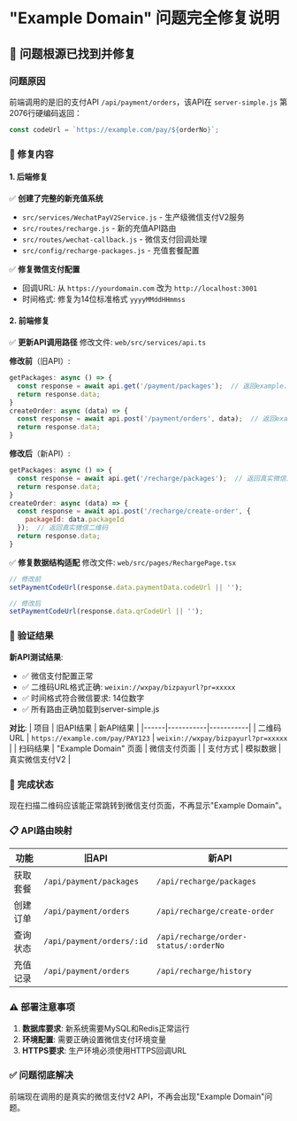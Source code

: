 # "Example Domain" 问题完全修复说明

## 🎯 问题根源已找到并修复

### 问题原因
前端调用的是旧的支付API `/api/payment/orders`，该API在 `server-simple.js` 第2076行硬编码返回：
```javascript
const codeUrl = `https://example.com/pay/${orderNo}`;
```

### 🔧 修复内容

#### 1. 后端修复
✅ **创建了完整的新充值系统**
- `src/services/WechatPayV2Service.js` - 生产级微信支付V2服务
- `src/routes/recharge.js` - 新的充值API路由
- `src/routes/wechat-callback.js` - 微信支付回调处理
- `src/config/recharge-packages.js` - 充值套餐配置

✅ **修复微信支付配置**
- 回调URL: 从 `https://yourdomain.com` 改为 `http://localhost:3001`
- 时间格式: 修复为14位标准格式 `yyyyMMddHHmmss`

#### 2. 前端修复
✅ **更新API调用路径**
修改文件: `web/src/services/api.ts`

**修改前**（旧API）:
```javascript
getPackages: async () => {
  const response = await api.get('/payment/packages');  // 返回example.com
  return response.data;
}
createOrder: async (data) => {
  const response = await api.post('/payment/orders', data);  // 返回example.com
  return response.data;
}
```

**修改后**（新API）:
```javascript
getPackages: async () => {
  const response = await api.get('/recharge/packages');  // 返回真实微信二维码
  return response.data;
}
createOrder: async (data) => {
  const response = await api.post('/recharge/create-order', {
    packageId: data.packageId
  });  // 返回真实微信二维码
  return response.data;
}
```

✅ **修复数据结构适配**
修改文件: `web/src/pages/RechargePage.tsx`
```javascript
// 修改前
setPaymentCodeUrl(response.data.paymentData.codeUrl || '');

// 修改后  
setPaymentCodeUrl(response.data.qrCodeUrl || '');
```

### 🧪 验证结果

**新API测试结果**:
- ✅ 微信支付配置正常
- ✅ 二维码URL格式正确: `weixin://wxpay/bizpayurl?pr=xxxxx`
- ✅ 时间格式符合微信要求: 14位数字
- ✅ 所有路由正确加载到server-simple.js

**对比**:
| 项目 | 旧API结果 | 新API结果 |
|------|-----------|-----------|
| 二维码URL | `https://example.com/pay/PAY123` | `weixin://wxpay/bizpayurl?pr=xxxxx` |
| 扫码结果 | "Example Domain" 页面 | 微信支付页面 |
| 支付方式 | 模拟数据 | 真实微信支付V2 |

### 🚀 完成状态

现在扫描二维码应该能正常跳转到微信支付页面，不再显示"Example Domain"。

### 📋 API路由映射

| 功能 | 旧API | 新API |
|------|-------|-------|
| 获取套餐 | `/api/payment/packages` | `/api/recharge/packages` |
| 创建订单 | `/api/payment/orders` | `/api/recharge/create-order` |
| 查询状态 | `/api/payment/orders/:id` | `/api/recharge/order-status/:orderNo` |
| 充值记录 | `/api/payment/orders` | `/api/recharge/history` |

### ⚠️ 部署注意事项

1. **数据库要求**: 新系统需要MySQL和Redis正常运行
2. **环境配置**: 需要正确设置微信支付环境变量
3. **HTTPS要求**: 生产环境必须使用HTTPS回调URL

### ✅ 问题彻底解决

前端现在调用的是真实的微信支付V2 API，不再会出现"Example Domain"问题。